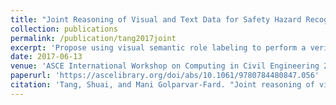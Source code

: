 ```yaml
---
title: "Joint Reasoning of Visual and Text Data for Safety Hazard Recognition"
collection: publications
permalink: /publication/tang2017joint
excerpt: 'Propose using visual semantic role labeling to perform a verity of visual-based safety inspection tasks.'
date: 2017-06-13
venue: 'ASCE International Workshop on Computing in Civil Engineering 2017'
paperurl: 'https://ascelibrary.org/doi/abs/10.1061/9780784480847.056'
citation: 'Tang, Shuai, and Mani Golparvar-Fard. "Joint reasoning of visual and text data for safety hazard recognition." Computing in Civil Engineering 2017. 2017. 450-457.'
---
```


